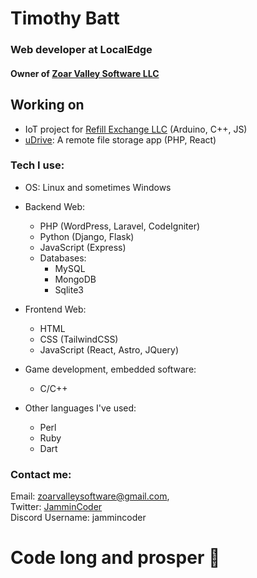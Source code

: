 # Timothy Batt
### Web developer at LocalEdge
#### Owner of [Zoar Valley Software LLC](https://github.com/zvsoftware)  

## Working on
- IoT project for [Refill Exchange LLC](https://www.refillexchange.com/) (Arduino, C++, JS)
- [uDrive](https://github.com/JamminCoder/uDrive): A remote file storage app (PHP, React)

### Tech I use:
- OS: Linux and sometimes Windows
  
- Backend Web:
  - PHP (WordPress, Laravel, CodeIgniter)
  - Python (Django, Flask)
  - JavaScript (Express)
  - Databases:
    - MySQL
    - MongoDB  
    - Sqlite3   
  
- Frontend Web:
  - HTML  
  - CSS (TailwindCSS)  
  - JavaScript (React, Astro, JQuery)  

- Game development, embedded software:
   - C/C++

- Other languages I've used:
  - Perl
  - Ruby
  - Dart

### Contact me:  
  Email: [zoarvalleysoftware@gmail.com](mailto:zoarvalleysoftware@gmail.com),  
  Twitter: [JamminCoder](https://twitter.com/JamminCoder)  
  Discord Username: jammincoder 
  
# Code long and prosper 🖖

